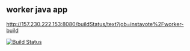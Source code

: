 ## worker java app



http://157.230.222.153:8080/buildStatus/text?job=instavote%2Fworker-build

[![Build Status](http://157.230.222.153:8080/buildStatus/icon?job=instavote%2Fwroker-test&subject=UnitTest)](http://157.230.222.153:8080/job/instavote/job/wroker-test/)
